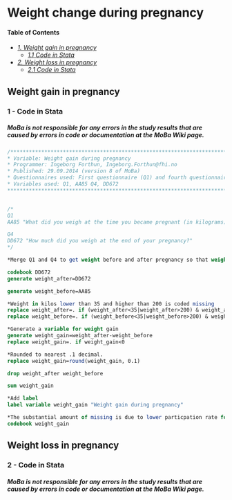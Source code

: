 # Weight change during pregnancy

#### Table of Contents
- _[1. Weight gain in pregnancy](#weight-gain-in-pregnancy)_
    - _[1.1 Code in Stata](#1---code-in-stata)_
 - _[2. Weight loss in pregnancy](#weight-loss-in-pregnancy)_
   - _[2.1 Code in Stata](#s---code-in-stata)_

## Weight gain in pregnancy

### 1 - Code in Stata

##### MoBa is not responsible for any errors in the study results that are caused by errors in code or documentation at the MoBa Wiki page.
```stata
/***************************************************************************************************
* Variable: Weight gain during pregnancy
* Programmer: Ingeborg Forthun, Ingeborg.Forthun@fhi.no
* Published: 29.09.2014 (version 8 of MoBa)
* Questionnaires used: First questionnaire (Q1) and fourth questionnaire (Q4)
* Variables used: Q1, AA85 Q4, DD672
****************************************************************************************************/


/*
Q1
AA85 "What did you weigh at the time you became pregnant (in kilograms)?"

Q4
DD672 "How much did you weigh at the end of your pregnancy?"
*/

*Merge Q1 and Q4 to get weight before and after pregnancy so that weight gain can be measured. 

codebook DD672
generate weight_after=DD672

generate weight_before=AA85

*Weight in kilos lower than 35 and higher than 200 is coded missing
replace weight_after=. if (weight_after<35|weight_after>200) & weight_after!=.
replace weight_before=. if (weight_before<35|weight_before>200) & weight_before!=.

*Generate a variable for weight gain
generate weight_gain=weight_after-weight_before
replace weight_gain=. if weight_gain<0

*Rounded to nearest .1 decimal. 
replace weight_gain=round(weight_gain, 0.1)

drop weight_after weight_before 

sum weight_gain

*Add label 
label variable weight_gain "Weight gain during pregnancy"

*The substantial amount of missing is due to lower particpation rate for the fourth questionnaire compared to the first.
codebook weight_gain
```

## Weight loss in pregnancy

### 2 - Code in Stata

##### MoBa is not responsible for any errors in the study results that are caused by errors in code or documentation at the MoBa Wiki page.
```stata

```
